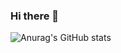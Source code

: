 ### Hi there 👋

![Anurag's GitHub stats](https://github-readme-stats.vercel.app/api?username=cuijiawei123)
